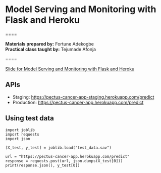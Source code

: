 # Model Serving and Monitoring with Flask and Heroku


====

**Materials prepared by:** Fortune Adekogbe \
**Practical class taught by:** Tejumade Afonja 

====

[Slide for Model Serving and Monitoring with Flask and Heroku](https://docs.google.com/presentation/d/1MvHjWl2WEF1pEBkwQiYdrkYrMv_HQq-h3ZEVxITpoT4/edit?usp=sharing)

## APIs
- Staging: https://pectus-cancer-app-staging.herokuapp.com/predict
- Production: https://pectus-cancer-app.herokuapp.com/predict

## Using test data
```
import joblib
import requests
import json

[X_test, y_test] = joblib.load("test_data.sav")

url = "https://pectus-cancer-app.herokuapp.com/predict"
response = requests.post(url, json.dumps(X_test[0]))
print(response.json(), y_test[0])
```